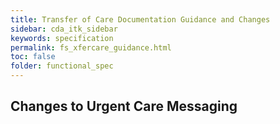```yaml
---
title: Transfer of Care Documentation Guidance and Changes
sidebar: cda_itk_sidebar
keywords: specification
permalink: fs_xfercare_guidance.html
toc: false
folder: functional_spec
---
```


## Changes to Urgent Care Messaging
